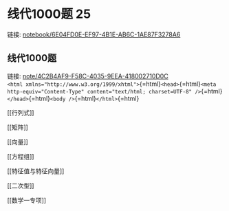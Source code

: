 # 线代1000题 25 

链接:
[notebook/6E04FD0E-EF97-4B1E-AB6C-1AE87F3278A6](marginnote4app://notebook/6E04FD0E-EF97-4B1E-AB6C-1AE87F3278A6)

## 线代1000题 

链接:
[note/4C2B4AF9-F58C-4035-9EEA-418002710D0C](marginnote4app://note/4C2B4AF9-F58C-4035-9EEA-418002710D0C)\
`<html xmlns="http://www.w3.org/1999/xhtml">`{=html}`<head>`{=html}`<meta http-equiv="Content-Type" content="text/html; charset=UTF-8" />`{=html}`</head>`{=html}`<body />`{=html}`</html>`{=html}

[[行列式]]

[[矩阵]]

[[向量]]

[[方程组]]

[[特征值与特征向量]]

[[二次型]]

[[数学一专项]]
